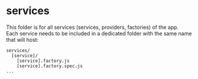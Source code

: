 # services
This folder is for all services (services, providers, factories) of the app.
Each service needs to be included in a dedicated folder with the same name that will host:

```
services/
  [service]/
    [service].factory.js
    [service].factory.spec.js
...
```
